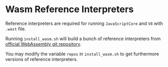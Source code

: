 # Wasm Reference Interpreters

Reference interpreters are required for running ``JavaScriptCore`` and ``V8`` with ``.wast`` file.

Running ``install_wasm.sh`` will build a bunch of reference interpreters from [official WebAssembly git repository](https://github.com/WebAssembly/spec).

You may modify the variable ``repos`` in ``install_wasm.sh`` to get furthermore versions of reference interpreters.